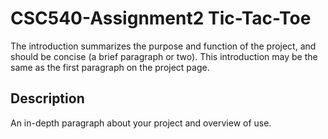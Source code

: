 # CSC540-Assignment2 Tic-Tac-Toe

The introduction summarizes the purpose and function of the project, and should be concise (a brief paragraph or two). This introduction may be the same as the first paragraph on the project page.

## Description

An in-depth paragraph about your project and overview of use.
